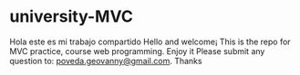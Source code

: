 # university-MVC

Hola este es mi trabajo compartido Hello and welcome¡ This is the repo for MVC practice, course web programming. Enjoy it
Please submit any question to: poveda.geovanny@gmail.com. Thanks 
